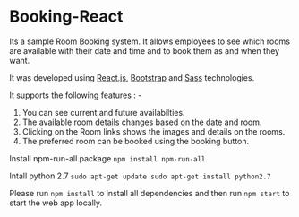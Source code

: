 # Booking-React

Its a sample Room Booking system. It allows employees to see which rooms are available with their date and time and to book them as and when they want.

It was developed using [React.js](https://facebook.github.io/react/), [Bootstrap](http://getbootstrap.com/) and [Sass](http://sass-lang.com/) technologies.

It supports the following features : -

1. You can see current and future availabilties. 
2. The available room details changes based on the date and room.
3. Clicking on the Room links shows the images and details on the rooms.
4. The preferred room can be booked using the booking button.

Install npm-run-all package `npm install npm-run-all`

Intall python 2.7 `sudo apt-get update sudo apt-get install python2.7`

Please run `npm install` to install all dependencies and then run `npm start` to start the web app locally.
